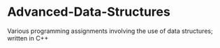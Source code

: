 # Advanced-Data-Structures
Various programming assignments involving the use of data structures; written in C++
